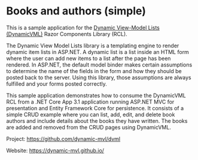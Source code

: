 # Books and authors (simple)

This is a sample application for the [Dynamic View-Model Lists (DynamicVML)](https://dynamic-mvl.github.io/) Razor Components Library (RCL).

The Dynamic View Model Lists library is a templating engine to render dynamic item lists in ASP.NET. 
A dynamic list is a list inside an HTML form where the user can add new items to a list after the page
has been rendered. In ASP.NET, the default model binder makes certain assumptions to determine the name
of the fields in the form and how they should be posted back to the server. Using this library, those
assumptions are always fulfilled and your forms posted correctly.

This sample application demonstrates how to consume the DynamicVML RCL from a .NET Core App 3.1
application running ASP.NET MVC for presentation and Entity Framework Core for persistence. It
consists of a simple CRUD example where you can list, add, edit, and delete book authors and
include details about the books they have written. The books are added and removed from the
CRUD pages using DynamicVML.


Project: https://github.com/dynamic-mvl/dvml

Website: https://dynamic-mvl.github.io/

